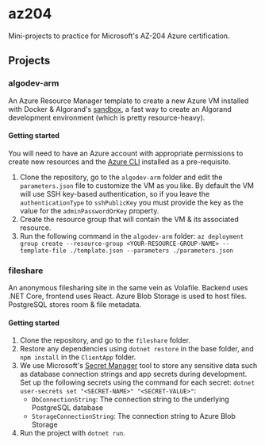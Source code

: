 # az204
Mini-projects to practice for Microsoft's AZ-204 Azure certification.

## Projects
### algodev-arm
An Azure Resource Manager template to create a new Azure VM installed with Docker & Algorand's [sandbox](https://github.com/algorand/sandbox), a fast way to create an Algorand development environment (which is pretty resource-heavy).
#### Getting started
You will need to have an Azure account with appropriate permissions to create new resources and the [Azure CLI](https://docs.microsoft.com/en-us/cli/azure/install-azure-cli) installed as a pre-requisite.

1. Clone the repository, go to the `algodev-arm` folder and edit the `parameters.json` file to customize the VM as you like. By default the VM will use SSH key-based authentication, so if you leave the `authenticationType` to `sshPublicKey` you must provide the key as the value for the `adminPasswordOrKey` property.
2. Create the resource group that will contain the VM & its associated resource.
3. Run the following command in the `algodev-arm` folder: `az deployment group create --resource-group <YOUR-RESOURCE-GROUP-NAME> --template-file ./template.json --parameters ./parameters.json`

### fileshare
An anonymous filesharing site in the same vein as Volafile. Backend uses .NET Core, frontend uses React. Azure Blob Storage is used to host files. PostgreSQL stores room & file metadata.
#### Getting started
1. Clone the repository, and go to the `fileshare` folder.
2. Restore any dependencies using `dotnet restore` in the base folder, and `npm install` in the `ClientApp` folder.
3. We use Microsoft's [Secret Manager](https://docs.microsoft.com/en-us/aspnet/core/security/app-secrets) tool to store any sensitive data such as database connection strings and app secrets during development. Set up the following secrets using the command for each secret: `dotnet user-secrets set "<SECRET-NAME>" "<SECRET-VALUE>"`:
    - `DbConnectionString`: The connection string to the underlying PostgreSQL database
    - `StorageConnectionString`: The connection string to Azure Blob Storage
4. Run the project with `dotnet run`.
